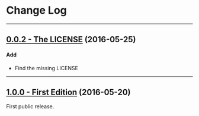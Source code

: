 # Change Log

-----

## [0.0.2 - The LICENSE](https://github.com/dongdonggaui/BiblioArchiver/releases/tag/0.0.2) (2016-05-25)

#### Add
* Find the missing LICENSE

---

## [1.0.0 - First Edition](https://github.com/dongdonggaui/BiblioArchiver/releases/tag/0.0.1) (2016-05-20)

First public release.